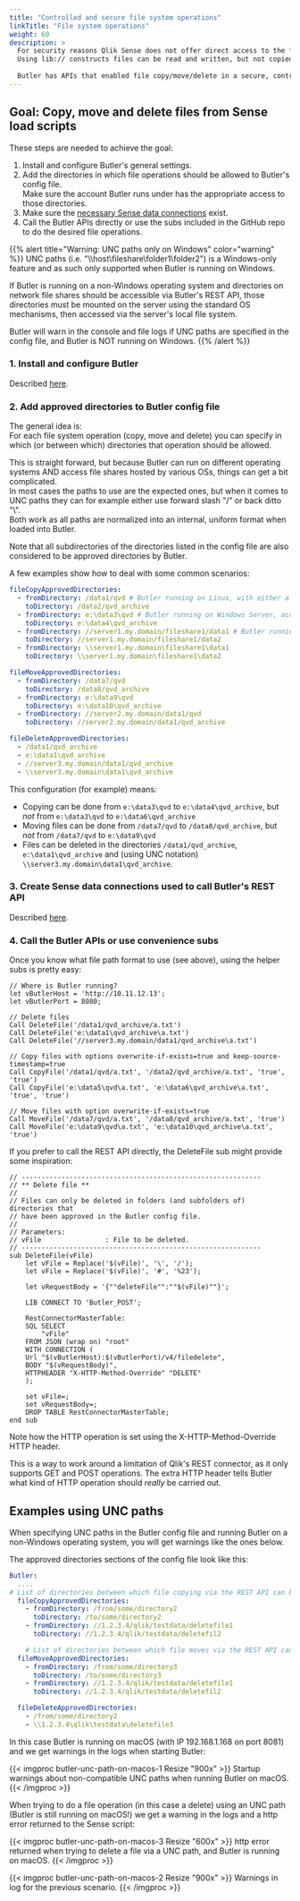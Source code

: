 ```yaml
---
title: "Controlled and secure file system operations"
linkTitle: "File system operations"
weight: 60
description: >
  For security reasons Qlik Sense does not offer direct access to the file system from load scripts.
  Using lib:// constructs files can be read and written, but not copied, moved or deleted.
    
  Butler has APIs that enabled file copy/move/delete in a secure, controlled way.
---
```


## Goal: Copy, move and delete files from Sense load scripts

These steps are needed to achieve the goal:

1. Install and configure Butler's general settings.
2. Add the directories in which file operations should be allowed to Butler's config file.  
   Make sure the account Butler runs under has the appropriate access to those directories.
3. Make sure the [necessary Sense data connections](/docs/getting-started/setup/data-connections) exist.
4. Call the Butler APIs directly or use the subs included in the GitHub repo to do the desired file operations.

{{% alert title="Warning: UNC paths only on Windows" color="warning" %}}
UNC paths (i.e. "\\\\host\\fileshare\\folder1\\folder2") is a Windows-only feature and as such only supported when Butler is running on Windows.

If Butler is running on a non-Windows operating system and directories on network file shares should be accessible via Butler's REST API, those directories must be mounted on the server using the standard OS mechanisms, then accessed via the server's local file system.

Butler will warn in the console and file logs if UNC paths are specified in the config file, and Butler is NOT running on Windows.
{{% /alert %}}

### 1. Install and configure Butler

Described [here](https://butler.ptarmiganlabs.com/docs/getting-started/setup/).

### 2. Add approved directories to Butler config file

The general idea is:  
For each file system operation (copy, move and delete) you can specify in which (or between which) directories that operation should be allowed.

This is straight forward, but because Butler can run on different operating systems AND access file shares hosted by various OSs, things can get a bit complicated.  
In most cases the paths to use are the expected ones, but when it comes to UNC paths they can for example either use forward slash "/" or back ditto "\\".  
Both work as all paths are normalized into an internal, uniform format when loaded into Butler.

Note that all subdirectories of the directories listed in the config file are also considered to be approved directories by Butler.

A few examples show how to deal with some common scenarios:

```yaml
fileCopyApprovedDirectories:
  - fromDirectory: /data1/qvd # Butler running on Linux, with either a local directory in /data1, or a remote fileshare mounted into /data1
    toDirectory: /data2/qvd_archive
  - fromDirectory: e:\data3\qvd # Butler running on Windows Server, accessing files/directories in the local file system
    toDirectory: e:\data4\qvd_archive
  - fromDirectory: //server1.my.domain/fileshare1/data1 # Butler running on Windows server, accessing a SMB file share (which can be on a Windows or Linux server)
    toDirectory: //server1.my.domain/fileshare1/data2
  - fromDirectory: \\server1.my.domain\fileshare1\data1
    toDirectory: \\server1.my.domain\fileshare1\data2

fileMoveApprovedDirectories:
  - fromDirectory: /data7/qvd
    toDirectory: /data8/qvd_archive
  - fromDirectory: e:\data9\qvd
    toDirectory: e:\data10\qvd_archive
  - fromDirectory: //server2.my.domain/data1/qvd
    toDirectory: //server2.my.domain/data1/qvd_archive

fileDeleteApprovedDirectories:
  - /data1/qvd_archive
  - e:\data1\qvd_archive
  - //server3.my.domain/data1/qvd_archive
  - \\server3.my.domain\data1\qvd_archive
```

This configuration (for example) means:

- Copying can be done from `e:\data3\qvd` to `e:\data4\qvd_archive`, but _not_ from `e:\data3\qvd` to `e:\data6\qvd_archive`
- Moving files can be done from `/data7/qvd` to `/data8/qvd_archive`, but _not_ from `/data7/qvd` to `e:\data9\qvd`
- Files can be deleted in the directories `/data1/qvd_archive`, `e:\data1\qvd_archive` and (using UNC notation) `\\server3.my.domain\data1\qvd_archive`.

### 3. Create Sense data connections used to call Butler's REST API

Described [here](/docs/getting-started/setup/data-connections/).

### 4. Call the Butler APIs or use convenience subs

Once you know what file path format to use (see above), using the helper subs is pretty easy:

```
// Where is Butler running?
let vButlerHost = 'http://10.11.12.13';
let vButlerPort = 8080;

// Delete files
Call DeleteFile('/data1/qvd_archive/a.txt')
Call DeleteFile('e:\data1\qvd_archive\a.txt')
Call DeleteFile('//server3.my.domain/data1/qvd_archive\a.txt')

// Copy files with options overwrite-if-exists=true and keep-source-timestamp=true
Call CopyFile('/data1/qvd/a.txt', '/data2/qvd_archive/a.txt', 'true', 'true')
Call CopyFile('e:\data5\qvd\a.txt', 'e:\data6\qvd_archive\a.txt', 'true', 'true')

// Move files with option overwrite-if-exists=true
Call MoveFile('/data7/qvd/a.txt', '/data8/qvd_archive/a.txt', 'true')
Call MoveFile('e:\data9\qvd\a.txt', 'e:\data10\qvd_archive\a.txt', 'true')

```

If you prefer to call the REST API directly, the DeleteFile sub might provide some inspiration:

```
// ------------------------------------------------------------
// ** Delete file **
//
// Files can only be deleted in folders (and subfolders of) directories that
// have been approved in the Butler config file.
//
// Parameters:
// vFile                : File to be deleted.
// ------------------------------------------------------------
sub DeleteFile(vFile)
    let vFile = Replace('$(vFile)', '\', '/');
    let vFile = Replace('$(vFile)', '#', '%23');

    let vRequestBody = '{""deleteFile"":""$(vFile)""}';

    LIB CONNECT TO 'Butler_POST';

    RestConnectorMasterTable:
    SQL SELECT
        "vFile"
    FROM JSON (wrap on) "root"
    WITH CONNECTION (
    Url "$(vButlerHost):$(vButlerPort)/v4/filedelete",
    BODY "$(vRequestBody)",
    HTTPHEADER "X-HTTP-Method-Override" "DELETE"
    );

    set vFile=;
    set vRequestBody=;
    DROP TABLE RestConnectorMasterTable;
end sub
```

Note how the HTTP operation is set using the X-HTTP-Method-Override HTTP header.

This is a way to work around a limitation of Qlik's REST connector, as it only supports GET and POST operations. The extra HTTP header tells Butler what kind of HTTP operation should _really_ be carried out.

## Examples using UNC paths

When specifying UNC paths in the Butler config file and running Butler on a non-Windows operating system, you will get warnings like the ones below.

The approved directories sections of the config file look like this:

```yaml
Butler:
  ....
# List of directories between which file copying via the REST API can be done.
  fileCopyApprovedDirectories:
    - fromDirectory: /from/some/directory2
      toDirectory: /to/some/directory2
    - fromDirectory: //1.2.3.4/qlik/testdata/deletefile1
      toDirectory: //1.2.3.4/qlik/testdata/deletefil2

    # List of directories between which file moves via the REST API can be done.
  fileMoveApprovedDirectories:
    - fromDirectory: /from/some/directory3
      toDirectory: /to/some/directory3
    - fromDirectory: //1.2.3.4/qlik/testdata/deletefile1
      toDirectory: //1.2.3.4/qlik/testdata/deletefil2

  fileDeleteApprovedDirectories:
    - /from/some/directory2
    - \\1.2.3.4\qlik\testdata\deletefile3
```

In this case Butler is running on macOS (with IP 192.168.1.168 on port 8081) and we get warnings in the logs when starting Butler:

{{< imgproc butler-unc-path-on-macos-1 Resize "900x" >}}
Startup warnings about non-compatible UNC paths when running Butler on macOS.
{{< /imgproc >}}

When trying to do a file operation (in this case a delete) using an UNC path (Butler is still running on macOS!) we get a warning in the logs and a http error returned to the Sense script:

{{< imgproc butler-unc-path-on-macos-3 Resize "600x" >}}
http error returned when trying to delete a file via a UNC path, and Butler is running on macOS.
{{< /imgproc >}}

{{< imgproc butler-unc-path-on-macos-2 Resize "900x" >}}
Warnings in log for the previous scenario.
{{< /imgproc >}}
